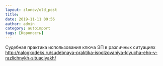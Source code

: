 ```yaml
---
layout: zlonov/old_post
title: 
date: 2019-11-11 09:56
author: admin
category: autoimport
tags: [Коропосты]
---
```


Судебная практика использования ключа ЭП в различных ситуациях <a href="http://nalogkodeks.ru/sudebnaya-praktika-ispolzovaniya-klyucha-ehp-v-razlichnykh-situaciyakh/">http://nalogkodeks.ru/sudebnaya-praktika-ispolzovaniya-klyucha-ehp-v-razlichnykh-situaciyakh/</a>

